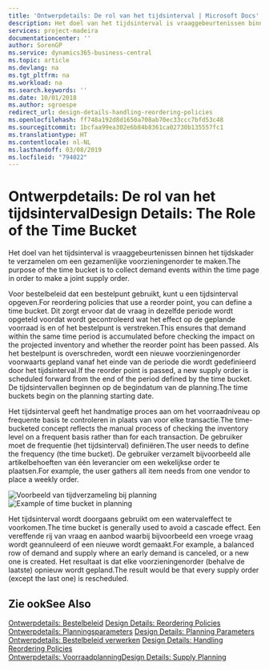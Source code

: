 ```yaml
---
title: 'Ontwerpdetails: De rol van het tijdsinterval | Microsoft Docs'
description: Het doel van het tijdsinterval is vraaggebeurtenissen binnen het tijdskader te verzamelen om een gezamenlijke voorzieningenorder te maken.
services: project-madeira
documentationcenter: ''
author: SorenGP
ms.service: dynamics365-business-central
ms.topic: article
ms.devlang: na
ms.tgt_pltfrm: na
ms.workload: na
ms.search.keywords: ''
ms.date: 10/01/2018
ms.author: sgroespe
redirect_url: design-details-handling-reordering-policies
ms.openlocfilehash: ff748a192d8d1650a708ab70ec33ccc7bfd53c48
ms.sourcegitcommit: 1bcfaa99ea302e6b84b8361ca02730b135557fc1
ms.translationtype: HT
ms.contentlocale: nl-NL
ms.lasthandoff: 03/08/2019
ms.locfileid: "794022"
---
```

# <a name="design-details-the-role-of-the-time-bucket"></a><span data-ttu-id="bd220-103">Ontwerpdetails: De rol van het tijdsinterval</span><span class="sxs-lookup"><span data-stu-id="bd220-103">Design Details: The Role of the Time Bucket</span></span>
<span data-ttu-id="bd220-104">Het doel van het tijdsinterval is vraaggebeurtenissen binnen het tijdskader te verzamelen om een gezamenlijke voorzieningenorder te maken.</span><span class="sxs-lookup"><span data-stu-id="bd220-104">The purpose of the time bucket is to collect demand events within the time page in order to make a joint supply order.</span></span>  

 <span data-ttu-id="bd220-105">Voor bestelbeleid dat een bestelpunt gebruikt, kunt u een tijdsinterval opgeven.</span><span class="sxs-lookup"><span data-stu-id="bd220-105">For reordering policies that use a reorder point, you can define a time bucket.</span></span> <span data-ttu-id="bd220-106">Dit zorgt ervoor dat de vraag in dezelfde periode wordt opgeteld voordat wordt gecontroleerd wat het effect op de geplande voorraad is en of het bestelpunt is verstreken.</span><span class="sxs-lookup"><span data-stu-id="bd220-106">This ensures that demand within the same time period is accumulated before checking the impact on the projected inventory and whether the reorder point has been passed.</span></span> <span data-ttu-id="bd220-107">Als het bestelpunt is overschreden, wordt een nieuwe voorzieningenorder voorwaarts gepland vanaf het einde van de periode die wordt gedefinieerd door het tijdsinterval.</span><span class="sxs-lookup"><span data-stu-id="bd220-107">If the reorder point is passed, a new supply order is scheduled forward from the end of the period defined by the time bucket.</span></span> <span data-ttu-id="bd220-108">De tijdsintervallen beginnen op de begindatum van de planning.</span><span class="sxs-lookup"><span data-stu-id="bd220-108">The time buckets begin on the planning starting date.</span></span>  

 <span data-ttu-id="bd220-109">Het tijdsinterval geeft het handmatige proces aan om het voorraadniveau op frequente basis te controleren in plaats van voor elke transactie.</span><span class="sxs-lookup"><span data-stu-id="bd220-109">The time-bucketed concept reflects the manual process of checking the inventory level on a frequent basis rather than for each transaction.</span></span> <span data-ttu-id="bd220-110">De gebruiker moet de frequentie (het tijdsinterval) definiëren.</span><span class="sxs-lookup"><span data-stu-id="bd220-110">The user needs to define the frequency (the time bucket).</span></span> <span data-ttu-id="bd220-111">De gebruiker verzamelt bijvoorbeeld alle artikelbehoeften van één leverancier om een wekelijkse order te plaatsen.</span><span class="sxs-lookup"><span data-stu-id="bd220-111">For example, the user gathers all item needs from one vendor to place a weekly order.</span></span>  

 <span data-ttu-id="bd220-112">![Voorbeeld van tijdverzameling bij planning](media/nav_app_supply_planning_2_reorder_cycle.png "Voorbeeld van tijdverzameling bij planning")</span><span class="sxs-lookup"><span data-stu-id="bd220-112">![Example of time bucket in planning](media/nav_app_supply_planning_2_reorder_cycle.png "Example of time bucket in planning")</span></span>  

 <span data-ttu-id="bd220-113">Het tijdsinterval wordt doorgaans gebruikt om een watervaleffect te voorkomen.</span><span class="sxs-lookup"><span data-stu-id="bd220-113">The time bucket is generally used to avoid a cascade effect.</span></span> <span data-ttu-id="bd220-114">Een vereffende rij van vraag en aanbod waarbij bijvoorbeeld een vroege vraag wordt geannuleerd of een nieuwe wordt gemaakt.</span><span class="sxs-lookup"><span data-stu-id="bd220-114">For example, a balanced row of demand and supply where an early demand is canceled, or a new one is created.</span></span> <span data-ttu-id="bd220-115">Het resultaat is dat elke voorzieningenorder (behalve de laatste) opnieuw wordt gepland.</span><span class="sxs-lookup"><span data-stu-id="bd220-115">The result would be that every supply order (except the last one) is rescheduled.</span></span>  

## <a name="see-also"></a><span data-ttu-id="bd220-116">Zie ook</span><span class="sxs-lookup"><span data-stu-id="bd220-116">See Also</span></span>  
 <span data-ttu-id="bd220-117">[Ontwerpdetails: Bestelbeleid](design-details-reordering-policies.md) </span><span class="sxs-lookup"><span data-stu-id="bd220-117">[Design Details: Reordering Policies](design-details-reordering-policies.md) </span></span>  
 <span data-ttu-id="bd220-118">[Ontwerpdetails: Planningsparameters](design-details-planning-parameters.md) </span><span class="sxs-lookup"><span data-stu-id="bd220-118">[Design Details: Planning Parameters](design-details-planning-parameters.md) </span></span>  
 <span data-ttu-id="bd220-119">[Ontwerpdetails: Bestelbeleid verwerken](design-details-handling-reordering-policies.md) </span><span class="sxs-lookup"><span data-stu-id="bd220-119">[Design Details: Handling Reordering Policies](design-details-handling-reordering-policies.md) </span></span>  
 [<span data-ttu-id="bd220-120">Ontwerpdetails: Voorraadplanning</span><span class="sxs-lookup"><span data-stu-id="bd220-120">Design Details: Supply Planning</span></span>](design-details-supply-planning.md)
